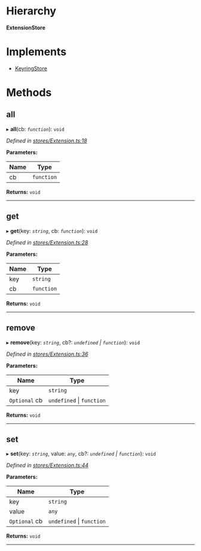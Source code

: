 

# Hierarchy

**ExtensionStore**

# Implements

* [KeyringStore](../interfaces/_types_.keyringstore.md)

# Methods

<a id="all"></a>

##  all

▸ **all**(cb: *`function`*): `void`

*Defined in [stores/Extension.ts:18](https://github.com/polkadot-js/ui/blob/2a30f2f/packages/ui-keyring/src/stores/Extension.ts#L18)*

**Parameters:**

| Name | Type |
| ------ | ------ |
| cb | `function` |

**Returns:** `void`

___
<a id="get"></a>

##  get

▸ **get**(key: *`string`*, cb: *`function`*): `void`

*Defined in [stores/Extension.ts:28](https://github.com/polkadot-js/ui/blob/2a30f2f/packages/ui-keyring/src/stores/Extension.ts#L28)*

**Parameters:**

| Name | Type |
| ------ | ------ |
| key | `string` |
| cb | `function` |

**Returns:** `void`

___
<a id="remove"></a>

##  remove

▸ **remove**(key: *`string`*, cb?: *`undefined` \| `function`*): `void`

*Defined in [stores/Extension.ts:36](https://github.com/polkadot-js/ui/blob/2a30f2f/packages/ui-keyring/src/stores/Extension.ts#L36)*

**Parameters:**

| Name | Type |
| ------ | ------ |
| key | `string` |
| `Optional` cb | `undefined` \| `function` |

**Returns:** `void`

___
<a id="set"></a>

##  set

▸ **set**(key: *`string`*, value: *`any`*, cb?: *`undefined` \| `function`*): `void`

*Defined in [stores/Extension.ts:44](https://github.com/polkadot-js/ui/blob/2a30f2f/packages/ui-keyring/src/stores/Extension.ts#L44)*

**Parameters:**

| Name | Type |
| ------ | ------ |
| key | `string` |
| value | `any` |
| `Optional` cb | `undefined` \| `function` |

**Returns:** `void`

___

